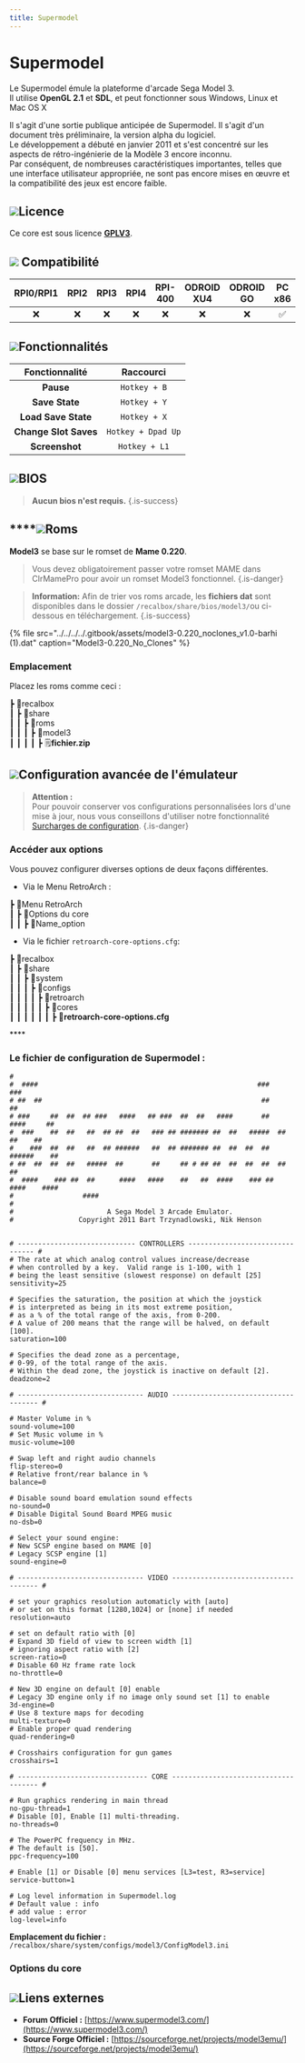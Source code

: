 ```yaml
---
title: Supermodel
---
```


# Supermodel

Le Supermodel émule la plateforme d'arcade Sega Model 3.  
Il utilise **OpenGL 2.1** et **SDL**, et peut fonctionner sous Windows, Linux et Mac OS X

Il s'agit d'une sortie publique anticipée de Supermodel. Il s'agit d'un document très préliminaire, la version alpha du logiciel.  
Le développement a débuté en janvier 2011 et s'est concentré sur les aspects de rétro-ingénierie de la Modèle 3 encore inconnu.  
Par conséquent, de nombreuses caractéristiques importantes, telles que une interface utilisateur appropriée, ne sont pas encore mises en œuvre et la compatibilité des jeux est encore faible.

## ​![](/migration-images/emulateurs/arcade/sega-model-3/supermodel/gerald-g-parchment-background-or-border-5.svg)Licence

Ce core est sous licence [**GPLV3**](https://www.supermodel3.com/About.html).

## ![](/migration-images/emulateurs/arcade/sega-model-3/supermodel/compatibility.png) Compatibilité

| RPI0/RPI1 | RPI2 | RPI3 | RPI4 | RPI-400 | ODROID XU4 | ODROID GO | PC x86 | PC x86\_64 |
| :---: | :---: | :---: | :---: | :---: | :---: | :---: | :---: | :---: |
| ❌ | ❌ | ❌ | ❌ | ❌ | ❌ | ❌ | ✅ | ✅ |

## ![](https://firebasestorage.googleapis.com/v0/b/gitbook-28427.appspot.com/o/assets%2F-LdKWTKrrUvJVmGP83hw%2F-M8aCYUVKmyQVmzExaM5%2F-M8aK37rklfJnoXBVnEt%2Fcogwheel-145804_640.png?alt=media&token=0802d221-cd6f-48f4-b2f3-72767b0e1eae)Fonctionnalités

| Fonctionnalité | Raccourci |
| :---: | :---: |
| **Pause** | `Hotkey + B` |
| **Save State** | `Hotkey + Y` |
| **Load Save State** | `Hotkey + X` |
| **Change Slot Saves** | `Hotkey + Dpad Up` |
| **Screenshot** | `Hotkey + L1` |

## ![](/migration-images/emulateurs/arcade/sega-model-3/supermodel/tqfp32.svg)BIOS


>**Aucun bios n'est requis.**
{.is-success}

## \*\*\*\*![](/migration-images/emulateurs/arcade/sega-model-3/supermodel/rom-30098_640.png)**Roms**

**Model3** se base sur le romset de **Mame 0.220**.


>Vous devez obligatoirement passer votre romset MAME dans ClrMamePro pour avoir un romset Model3 fonctionnel.
{.is-danger}


>**Information:**
>Afin de trier vos roms arcade, les **fichiers dat** sont disponibles dans le dossier `/recalbox/share/bios/model3/`ou ci- dessous en téléchargement.
{.is-success}

{% file src="../../../../.gitbook/assets/model3-0.220\_noclones\_v1.0-barhi \(1\).dat" caption="Model3-0.220\_No\_Clones" %}

### **Emplacement**

Placez les roms comme ceci :

┣ 📁recalbox  
┃ ┣ 📁share  
┃ ┃ ┣ 📁roms  
┃ ┃ ┃ ┣ 📁model3  
┃ ┃ ┃ ┃ ┣ 🗒**fichier.zip**  

## ![](https://firebasestorage.googleapis.com/v0/b/gitbook-28427.appspot.com/o/assets%2F-LdKWTKrrUvJVmGP83hw%2F-M8aCYUVKmyQVmzExaM5%2F-M8aKPqMCdW7WO3xrn1F%2Fhammer-28636_640.png?alt=media&token=d513c9a6-0bfe-48ec-8bc7-28e0de5a3754)Configuration avancée de l'émulateur <a id="configuration-avancee-de-lemulateur"></a>


>**Attention :**  
>Pour pouvoir conserver vos configurations personnalisées lors d'une mise à jour, nous vous conseillons d'utiliser notre fonctionnalité [Surcharges de configuration](/fr/usage-avance/surcharge-de-configuration).
{.is-danger}

### Accéder aux options

Vous pouvez configurer diverses options de deux façons différentes.

* Via le Menu RetroArch :

┣ 📁Menu RetroArch  
┃ ┣ 📁Options du core  
┃ ┃ ┣ 🧩Name\_option  

* Via le fichier `retroarch-core-options.cfg`:

┣ 📁recalbox  
┃ ┣ 📁share  
┃ ┃ ┣ 📁system  
┃ ┃ ┃ ┣ 📁configs  
┃ ┃ ┃ ┃ ┣ 📁retroarch  
┃ ┃ ┃ ┃ ┃ ┣ 📁cores  
┃ ┃ ┃ ┃ ┃ ┃ ┣ 🧩**retroarch-core-options.cfg**  

\*\*\*\*

### Le fichier de configuration de Supermodel  :

```text
#
#  ####                                                      ###           ###
# ##  ##                                                      ##            ##
# ###     ##  ##  ## ###   ####   ## ###  ##  ##   ####       ##   ####     ##
#  ###    ##  ##   ##  ## ##  ##   ### ## ####### ##  ##   #####  ##  ##    ##
#    ###  ##  ##   ##  ## ######   ##  ## ####### ##  ##  ##  ##  ######    ##
# ##  ##  ##  ##   #####  ##       ##     ## # ## ##  ##  ##  ##  ##        ##
#  ####    ### ##  ##      ####   ####    ##   ##  ####    ### ##  ####    ####
#                 ####                                                            
#
#                       A Sega Model 3 Arcade Emulator.
#                Copyright 2011 Bart Trzynadlowski, Nik Henson


# ----------------------------- CONTROLLERS -------------------------------- #
# The rate at which analog control values increase/decrease
# when controlled by a key.  Valid range is 1-100, with 1
# being the least sensitive (slowest response) on default [25]
sensitivity=25

# Specifies the saturation, the position at which the joystick
# is interpreted as being in its most extreme position,
# as a % of the total range of the axis, from 0-200.
# A value of 200 means that the range will be halved, on default [100].
saturation=100

# Specifies the dead zone as a percentage,
# 0-99, of the total range of the axis.
# Within the dead zone, the joystick is inactive on default [2].
deadzone=2

# ------------------------------- AUDIO ------------------------------------- #

# Master Volume in %
sound-volume=100
# Set Music volume in %
music-volume=100

# Swap left and right audio channels
flip-stereo=0
# Relative front/rear balance in %
balance=0

# Disable sound board emulation sound effects
no-sound=0
# Disable Digital Sound Board MPEG music
no-dsb=0

# Select your sound engine:
# New SCSP engine based on MAME [0]
# Legacy SCSP engine [1]
sound-engine=0

# ------------------------------- VIDEO ------------------------------------- #

# set your graphics resolution automaticly with [auto]
# or set on this format [1280,1024] or [none] if needed
resolution=auto

# set on default ratio with [0]
# Expand 3D field of view to screen width [1]
# ignoring aspect ratio with [2]
screen-ratio=0
# Disable 60 Hz frame rate lock
no-throttle=0

# New 3D engine on default [0] enable 
# Legacy 3D engine only if no image only sound set [1] to enable 
3d-engine=0
# Use 8 texture maps for decoding
multi-texture=0
# Enable proper quad rendering
quad-rendering=0

# Crosshairs configuration for gun games
crosshairs=1

# -------------------------------- CORE ------------------------------------- #

# Run graphics rendering in main thread
no-gpu-thread=1
# Disable [0], Enable [1] multi-threading.
no-threads=0

# The PowerPC frequency in MHz.
# The default is [50].
ppc-frequency=100

# Enable [1] or Disable [0] menu services [L3=test, R3=service]
service-button=1

# Log level information in Supermodel.log
# Default value : info
# add value : error
log-level=info
```

**Emplacement du fichier :** `/recalbox/share/system/configs/model3/ConfigModel3.ini`

### Options du core

## ![](/migration-images/emulateurs/arcade/sega-model-3/supermodel/kisspng-web-development-world-wide-web-computer-icons-webs-world-wide-web-icon-png-5ab05c24477216.4540070115215073642927.png)**Liens externes**

* **Forum Officiel :** [https://www.supermodel3.com/](https://www.supermodel3.com/)
* **Source Forge Officiel :** [https://sourceforge.net/projects/model3emu/](https://sourceforge.net/projects/model3emu/)

